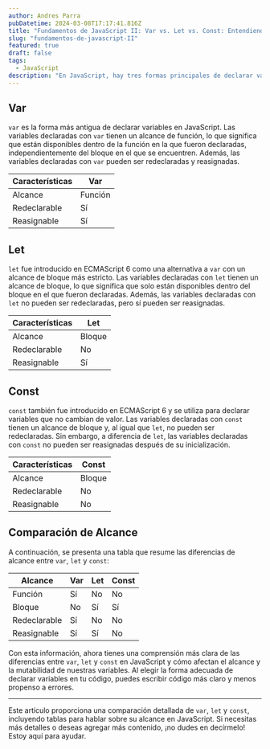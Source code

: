 ```yaml
---
author: Andres Parra
pubDatetime: 2024-03-08T17:17:41.816Z
title: "Fundamentos de JavaScript II: Var vs. Let vs. Const: Entendiendo las Diferencias en JavaScript"
slug: "fundamentos-de-javascript-II"
featured: true
draft: false
tags:
  - JavaScript
description: "En JavaScript, hay tres formas principales de declarar variables: var, let y const. Aunque pueden parecer similares, tienen diferencias significativas en cuanto a su alcance y mutabilidad. En este artículo, exploraremos las diferencias entre var, let y const, y cómo afectan el comportamiento de nuestras variables en JavaScript."
---
```


## Var

`var` es la forma más antigua de declarar variables en JavaScript. Las variables declaradas con `var` tienen un alcance de función, lo que significa que están disponibles dentro de la función en la que fueron declaradas, independientemente del bloque en el que se encuentren. Además, las variables declaradas con `var` pueden ser redeclaradas y reasignadas.

| Características | Var     |
| --------------- | ------- |
| Alcance         | Función |
| Redeclarable    | Sí      |
| Reasignable     | Sí      |

## Let

`let` fue introducido en ECMAScript 6 como una alternativa a `var` con un alcance de bloque más estricto. Las variables declaradas con `let` tienen un alcance de bloque, lo que significa que solo están disponibles dentro del bloque en el que fueron declaradas. Además, las variables declaradas con `let` no pueden ser redeclaradas, pero sí pueden ser reasignadas.

| Características | Let    |
| --------------- | ------ |
| Alcance         | Bloque |
| Redeclarable    | No     |
| Reasignable     | Sí     |

## Const

`const` también fue introducido en ECMAScript 6 y se utiliza para declarar variables que no cambian de valor. Las variables declaradas con `const` tienen un alcance de bloque y, al igual que `let`, no pueden ser redeclaradas. Sin embargo, a diferencia de `let`, las variables declaradas con `const` no pueden ser reasignadas después de su inicialización.

| Características | Const  |
| --------------- | ------ |
| Alcance         | Bloque |
| Redeclarable    | No     |
| Reasignable     | No     |

## Comparación de Alcance

A continuación, se presenta una tabla que resume las diferencias de alcance entre `var`, `let` y `const`:

| Alcance      | Var | Let | Const |
| ------------ | --- | --- | ----- |
| Función      | Sí  | No  | No    |
| Bloque       | No  | Sí  | Sí    |
| Redeclarable | Sí  | No  | No    |
| Reasignable  | Sí  | Sí  | No    |

Con esta información, ahora tienes una comprensión más clara de las diferencias entre `var`, `let` y `const` en JavaScript y cómo afectan el alcance y la mutabilidad de nuestras variables. Al elegir la forma adecuada de declarar variables en tu código, puedes escribir código más claro y menos propenso a errores.

---

Este artículo proporciona una comparación detallada de `var`, `let` y `const`, incluyendo tablas para hablar sobre su alcance en JavaScript. Si necesitas más detalles o deseas agregar más contenido, ¡no dudes en decírmelo! Estoy aquí para ayudar.
